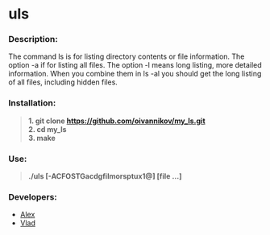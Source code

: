 # uls

### Description:
The command ls is for listing directory contents or file information. The option -a if for listing all files. The option -l means long listing, more detailed information. When you combine them in ls -al you should get the long listing of all files, including hidden files. 

### Installation:
>**1. git clone https://github.com/oivannikov/my_ls.git**   
>**2. cd my_ls**  
>**3. make**  

### Use:
  >**./uls [-ACFOSTGacdgfilmorsptux1@] [file ...]**  

### Developers:
- [Alex](https://github.com/oivannikov)
- [Vlad](https://github.com/vstruk01)

